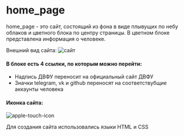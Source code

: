 # home_page

home_page - это сайт, состоящий из фона в виде плывущих по небу облаков и цветного блока по центру страницы. В цветном блоке представлена информация о человеке.

Внешний вид сайта:
![сайт](https://github.com/Abagado/home_page/assets/147521764/df8236ab-3342-42e5-b297-24b6baacfe15)

#### В блоке есть 4 ссылки, по которым можно перейти:
  - Надпись ДВФУ переносит на официальный сайт ДВФУ
  - Значки telegram, vk и github переносят на соответствубщие аккаунты человека

#### Иконка сайта:
![apple-touch-icon](https://github.com/Abagado/home_page/assets/147521764/479233e9-f7ad-45d2-863d-727b0c73bcee)

 Для создания сайта использовались языки HTML и CSS




